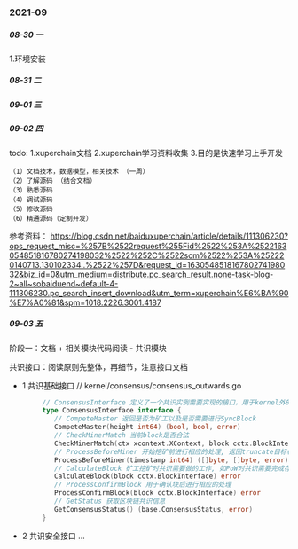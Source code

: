 ### 2021-09

##### 08-30 一
1.环境安装

##### 08-31 二

##### 09-01 三

##### 09-02 四 
todo:
    1.xuperchain文档
    2.xuperchain学习资料收集
    3.目的是快速学习上手开发
    
    （1）文档技术，数据模型，相关技术 （一周）
    （2）了解源码 （结合文档）
    （3）熟悉源码 
    （4）调试源码 
    （5）修改源码 
    （6）精通源码（定制开发）
参考资料： 
https://blog.csdn.net/baiduxuperchain/article/details/111306230?ops_request_misc=%257B%2522request%255Fid%2522%253A%2522163054851816780274198032%2522%252C%2522scm%2522%253A%252220140713.130102334..%2522%257D&request_id=163054851816780274198032&biz_id=0&utm_medium=distribute.pc_search_result.none-task-blog-2~all~sobaiduend~default-4-111306230.pc_search_insert_download&utm_term=xuperchain%E6%BA%90%E7%A0%81&spm=1018.2226.3001.4187
    
##### 09-03 五
阶段一：文档 + 相关模块代码阅读 - 共识模块
    
共识接口：阅读原则先整体，再细节，注意接口文档
- 1 共识基础接口
    // kernel/consensus/consensus_outwards.go
    ```go
         // ConsensusInterface 定义了一个共识实例需要实现的接口，用于kernel外的调用
         type ConsensusInterface interface {
            // CompeteMaster 返回是否为矿工以及是否需要进行SyncBlock
            CompeteMaster(height int64) (bool, bool, error)
            // CheckMinerMatch 当前block是否合法
            CheckMinerMatch(ctx xcontext.XContext, block cctx.BlockInterface) (bool, error)
            // ProcessBeforeMiner 开始挖矿前进行相应的处理, 返回truncate目标(如需裁剪), 返回写consensusStorage, 返回err
            ProcessBeforeMiner(timestamp int64) ([]byte, []byte, error)
            // CalculateBlock 矿工挖矿时共识需要做的工作, 如PoW时共识需要完成存在性证明
            CalculateBlock(block cctx.BlockInterface) error
            // ProcessConfirmBlock 用于确认块后进行相应的处理
            ProcessConfirmBlock(block cctx.BlockInterface) error
            // GetStatus 获取区块链共识信息
            GetConsensusStatus() (base.ConsensusStatus, error)
         }
    ```
- 2 共识安全接口
   ...
